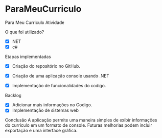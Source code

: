 # ParaMeuCurriculo
Para Meu Curriculo Atividade

O que foi utilizado?
- [x] NET 
- [x] c#

Etapas implementadas

- [x] Criação do repositório no GitHub.
- [x] Criação de uma aplicação console usando .NET 
- [x] Implementação de funcionalidades do codigo.
   

Backlog
- [x] Adicionar mais informações no Codigo.
- [x] Implementação de sistemas web

 Conclusão
A aplicação permite uma maneira simples de exibir informações do currículo em um formato de console. Futuras melhorias podem incluir exportação e uma interface gráfica.

